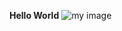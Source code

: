 **Hello World**
![my image](https://img.freepik.com/free-photo/circuit-cyberspace-closeup-with-neon-lights_90220-1200.jpg?size=626&ext=jpg)
